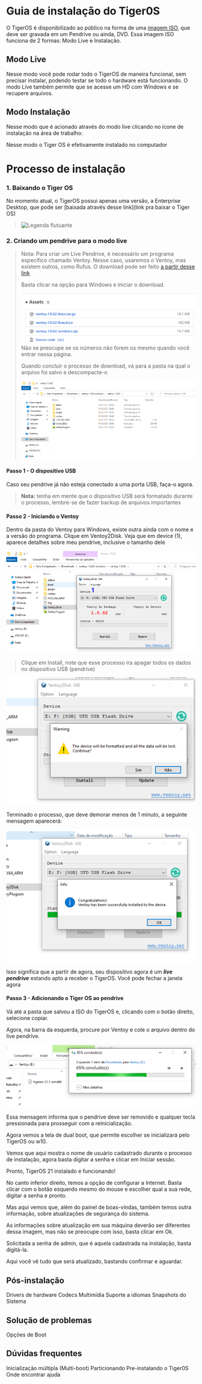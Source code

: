 # Guia de instalação do Tiger0S

O TigerOS é disponibilizado ao público na forma de uma [imagem ISO](https://pt.wikipedia.org/wiki/Imagem_ISO), que deve ser gravada em um Pendrive ou ainda, DVD. Essa imagem ISO funciona de 2 formas: Modo Live e Instalação.

## Modo Live 

Nesse modo você pode rodar todo o TigerOS de maneira funcional, sem precisar instalar, podendo testar se todo o hardware está funcionando.
O modo Live também permite que se acesse um HD com Windows e se recupere arquivos.

## Modo Instalação

Nesse modo que é acionado através do modo live clicando no ícone de instalação na área de trabalho:

<!-- Adicionar imagem do modo indicando como iniciar a instalação a partir do live aqui -->

Nesse modo o Tiger OS é efetivamente instalado no computador

# Processo de instalação

### 1. Baixando o Tiger OS

No momento atual, o TigerOS possui apenas uma versão, a Enterprise Desktop, que pode ser [baixada através desse link](link pra baixar o Tiger OS)

> ![Legenda flutuante](https://raw.githubusercontent.com/Tiger-OperatingSystem/wiki/main/00.png)


### 2. Criando um pendrive para o modo live

> Nota: Para criar um Live Pendrive, é necessário um programa específico chamado Ventoy. Nesse caso, usaremos o Ventoy, mas existem outros, como Rufus.
> O download pode ser feito [a partir desse link](https://github.com/ventoy/Ventoy/releases/latest)
> 
> Basta clicar na opção para Windows e iniciar o download.
> 
> ![Legenda flutuante](https://raw.githubusercontent.com/Tiger-OperatingSystem/wiki/main/ventoy/01.png)
> Não se preocupe se os números não forem os mesmo quando você entrar nessa página.
> 
> Quando concluir o processo de download, vá para a pasta na qual o arquivo foi salvo e descompacte-o
> 
> ![Legenda flutuante](https://raw.githubusercontent.com/Tiger-OperatingSystem/wiki/main/ventoy/02.png)

#### Passo 1 - O dispositivo USB
Caso seu pendrive já não esteja conectado a uma porta USB, faça-o agora.

> **Nota:** tenha em mente que o dispositivo USB será formatado durante o processo, lembre-se de fazer backup de arquivos importantes

#### Passo 2 - Iniciando o Ventoy

Dentro da pasta do Ventoy para Windows, existe outra ainda com o nome e a versão do programa.  Clique em Ventoy2Disk.
Veja que em device (1), aparece detalhes sobre meu pendrive, inclusive o tamanho dele

![Legenda flutuante](https://raw.githubusercontent.com/Tiger-OperatingSystem/wiki/main/ventoy/03.PNG)

> Clique em Install, note que esse processo ira apagar todos os dados no dispositivo USB (pendrive)

![Legenda flutuante](https://raw.githubusercontent.com/Tiger-OperatingSystem/wiki/main/ventoy/04.PNG)

Terminado o processo, que deve demorar menos de 1 minuto, a seguinte mensagem aparecerá:

![Legenda flutuante](https://raw.githubusercontent.com/Tiger-OperatingSystem/wiki/main/ventoy/05.PNG)

Isso significa que a partir de agora, seu dispositivo agora é um _**live pendrive**_ estando apto a receber o TigerOS. Você pode fechar a janela agora

#### Passo 3 - Adicionando o Tiger OS ao pendrive

Vá até a pasta que salvou a ISO do TigerOS e, clicando com o botão direito, selecione copiar.

Agora, na barra da esquerda, procure por Ventoy e cole o arquivo dentro do live pendrive.

![Processo de cópia da ISO](https://raw.githubusercontent.com/Tiger-OperatingSystem/wiki/main/ventoy/07.png)


Essa mensagem informa que o pendrive deve ser removido e qualquer tecla pressionada para prosseguir com a reinicialização.

Agora vemos a tela de dual boot, que permite escolher se inicializará pelo TigerOS ou w10.

Vemos que aqui mostra o nome de usuário cadastrado durante o processo de instalação, agora basta digitar a senha e clicar em Iniciar sessão.

Pronto, TigerOS 21 instalado e funcionando!

No canto inferior direito, temos a opção de configurar a Internet. Basta clicar com o botão esquerdo mesmo do mouse e escolher qual a sua rede, digitar a senha e pronto.

Mas aqui vemos que, além do painel de boas-vindas, também temos outra informação, sobre atualizações de segurança do sistema.

As informações sobre atualização em sua máquina deverão ser diferentes dessa imagem, mas não se preocupe com isso, basta clicar em Ok.

Solicitada a senha de admin, que é aquela cadastrada na instalação, basta digitá-la.

Aqui você vê tudo que será atualizado, bastando confirmar e aguardar.



## Pós-instalação

Drivers de hardware
Codecs Multimídia
Suporte a idiomas
Snapshots do Sistema

## Solução de problemas

Opções de Boot

## Dúvidas frequentes

Inicialização múltipla (Multi-boot)
Particionando
Pre-instalando o Tiger0S 
Onde encontrar ajuda
